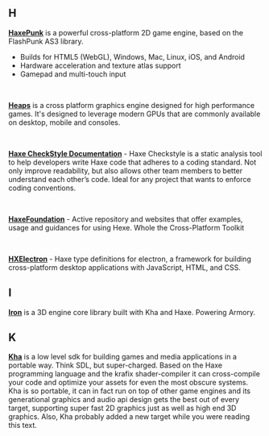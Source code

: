 ## H
[**HaxePunk**](https://github.com/HaxePunk/HaxePunk) is a powerful cross-platform 2D game engine, based on the FlashPunk AS3 library.

* Builds for HTML5 (WebGL), Windows, Mac, Linux, iOS, and Android
* Hardware acceleration and texture atlas support
* Gamepad and multi-touch input

<br>

[**Heaps**](https://github.com/HeapsIO/heaps) is a cross platform graphics engine designed for high performance games. It's designed to leverage modern GPUs that are commonly available on desktop, mobile and consoles.

<br>

[**Haxe CheckStyle Documentation**](https://haxecheckstyle.github.io/docs/haxe-checkstyle/home.html) - Haxe Checkstyle is a static analysis tool to help developers write Haxe code that adheres to a coding standard. Not only improve readability, but also allows other team members to better understand each other’s code. Ideal for any project that wants to enforce coding conventions.

<br>

[**HaxeFoundation**](https://github.com/HaxeFoundation/haxe) - Active repository and websites that offer examples, usage and guidances for using Hexe. Whole the Cross-Platform Toolkit

<br>

[**HXElectron**](https://github.com/tong/hxelectron) - Haxe type definitions for electron, a framework for building cross-platform desktop applications with JavaScript, HTML, and CSS.

## I

[**Iron**](https://github.com/armory3d/iron) is a 3D engine core library built with Kha and Haxe. Powering Armory.

## K
[**Kha**](https://github.com/Kode/Kha) is a low level sdk for building games and media applications in a portable way.
Think SDL, but super-charged. Based on the Haxe programming language and the krafix shader-compiler it can cross-compile your code and
optimize your assets for even the most obscure systems. Kha is so portable, it can in fact run on top of other game engines and its
generational graphics and audio api design gets the best out of every target, supporting super fast 2D graphics just as well as high
end 3D graphics. Also, Kha probably added a new target while you were reading this text.
